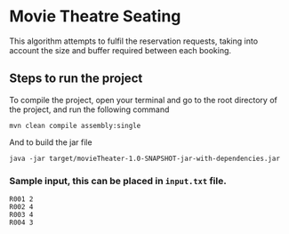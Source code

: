 # Movie Theatre Seating

This algorithm attempts to fulfil the reservation requests, taking into account the size and buffer required 
between each booking.

## Steps to run the project
To compile the project, open your terminal and 
go to the root directory of the project, and run the following command

```
mvn clean compile assembly:single
```

And to build the jar file
```
java -jar target/movieTheater-1.0-SNAPSHOT-jar-with-dependencies.jar
```

### Sample input, this can be placed in `input.txt` file.
```
R001 2
R002 4
R003 4
R004 3
```